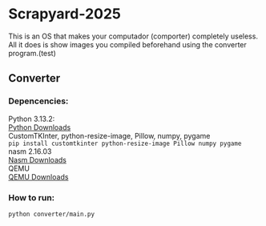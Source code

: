 # Scrapyard-2025<br>
This is an OS that makes your computador (comporter) completely useless. All it does is show images you compiled beforehand using the converter program.(test)
## Converter
### Depencencies:<br>
Python 3.13.2:<br>
[Python Downloads](https://www.python.org/downloads/) <br>
CustomTKInter, python-resize-image, Pillow, numpy, pygame<br>
`pip install customtkinter python-resize-image Pillow numpy pygame`<br>
nasm 2.16.03<br>
[Nasm Downloads](https://www.nasm.us/pub/nasm/releasebuilds/2.16.03/)<br>
QEMU<br>
[QEMU Downloads](https://www.qemu.org/download/)<br>
### How to run:<br>
`python converter/main.py`
